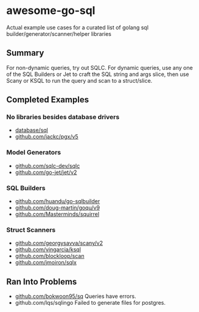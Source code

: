 # awesome-go-sql
Actual example use cases for a curated list of golang sql builder/generator/scanner/helper libraries

## Summary
For non-dynamic queries, try out SQLC.
For dynamic queries, use any one of the SQL Builders or Jet to craft the SQL string and args slice, then use Scany or KSQL to run the query and scan to a struct/slice.


## Completed Examples
### No libraries besides database drivers
* [database/sql](./cmd/stdlib/main.go)
* [github.com/jackc/pgx/v5](./cmd/pgx/main.go)

### Model Generators
* [github.com/sqlc-dev/sqlc](./cmd/sqlc/main.go)
* [github.com/go-jet/jet/v2](./cmd/jet/main.go)

### SQL Builders
* [github.com/huandu/go-sqlbuilder](./cmd/sqlbuilder/main.go)
* [github.com/doug-martin/goqu/v9](./cmd/goqu/main.go)
* [github.com/Masterminds/squirrel](./cmd/squirrel/main.go)

### Struct Scanners 
* [github.com/georgysavva/scany/v2](./cmd/scany/main.go)
* [github.com/vingarcia/ksql](./cmd/ksql/main.go)
* [github.com/blockloop/scan](./cmd/scan/main.go)
* [github.com/jmoiron/sqlx](./cmd/sqlx/main.go)


## Ran Into Problems
* [github.com/bokwoon95/sq](./cmd/sq/main.go) Queries have errors.
* github.com/lqs/sqlingo Failed to generate files for postgres.
